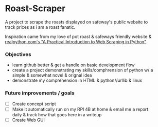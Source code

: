 # Roast-Scraper
A project to scrape the roasts displayed on safeway's public website to track prices as i am a roast fanatic.

Inspiration came from my love of pot roast & safeways friendly website & [realpython.com's "A Practical Introduction to Web Scraping in Python"](https://realpython.com/python-web-scraping-practical-introduction/)


### Objectives
- learn github better & get a handle on basic development flow  
- create a project demonstrating my skills/comphrension of python w/ a simple & somewhat novel & orignal idea
- demonstrate my comprehension in HTML & python//urllib & linux

### Future improvements / goals
- [ ] Create concept script
- [ ] Make it automatically run on my RPI 4B at home & email me a report daily & track how that goes here in a writeup
- [ ] Create Web GUI
